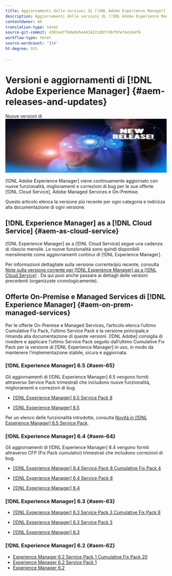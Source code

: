 ```yaml
---
title: Aggiornamenti delle versioni di [!DNL Adobe Experience Manager]
description: Aggiornamenti delle versioni di [!DNL Adobe Experience Manager]
contentOwner: AK
translation-type: tm+mt
source-git-commit: 4303e4f7b0e0e544434221d8f7dbf9fef44164f9
workflow-type: tm+mt
source-wordcount: '314'
ht-degree: 91%

---
```



# Versioni e aggiornamenti di [!DNL Adobe Experience Manager] {#aem-releases-and-updates}

Nuove versioni di ![[!DNL Experience Manager]](assets/new-aem-releases1.jpeg)

[!DNL Adobe Experience Manager] viene continuamente aggiornato con nuove funzionalità, miglioramenti e correzioni di bug per le sue offerte [!DNL Cloud Service], Adobe Managed Services e On-Premise.

Questo articolo elenca la versione più recente per ogni categoria e indirizza alla documentazione di ogni versione.

## [!DNL Experience Manager] as a [!DNL Cloud Service] {#aem-as-cloud-service}

[!DNL Experience Manager] as a [!DNL Cloud Service] segue una cadenza di rilascio mensile. Le nuove funzionalità sono quindi disponibili mensilmente come aggiornamenti continui di [!DNL Experience Manager].

Per informazioni dettagliate sulla versione corrente/più recente, consulta [Note sulla versione corrente per [!DNL Experience Manager] as a [!DNL Cloud Service]](https://experienceleague.adobe.com/docs/experience-manager-cloud-service/release-notes/release-notes/release-notes-current.html?lang=it) . Da qui puoi anche passare ai dettagli delle versioni precedenti (organizzate cronologicamente).

## Offerte On-Premise e Managed Services di [!DNL Experience Manager] {#aem-on-prem-managed-services}

Per le offerte On-Premise e Managed Services, l’articolo elenca l’ultimo Cumulative Fix Pack, l’ultimo Service Pack e la versione principale,e rimanda alla documentazione di queste versioni. [!DNL Adobe] consiglia di rivedere e applicare l’ultimo Service Pack seguito dall’ultimo Cumulative Fix Pack per la versione di [!DNL Experience Manager] in uso, in modo da mantenere l’implementazione stabile, sicura e aggiornata.

### [!DNL Experience Manager] 6.5 {#aem-65}

Gli aggiornamenti di [!DNL Experience Manager] 6.5 vengono forniti attraverso Service Pack trimestrali che includono nuove funzionalità, miglioramenti e correzioni di bug.

* [[!DNL Experience Manager] 6.5 Service Pack 8](https://experienceleague.adobe.com/docs/experience-manager-65/release-notes/service-pack/sp-release-notes.html?lang=it)

* [[!DNL Experience Manager] 6.5](https://experienceleague.adobe.com/docs/experience-manager-65/release-notes/release-notes.html?lang=it)

Per un elenco delle funzionalità introdotte, consulta [Novità in [!DNL Experience Manager] 6.5 Service Pack](https://experienceleague.adobe.com/docs/experience-manager-65/release-notes/service-pack/new-features-latest-service-pack.html?lang=it).

### [!DNL Experience Manager] 6.4 {#aem-64}

Gli aggiornamenti di [!DNL Experience Manager] 6.4 vengono forniti attraverso CFP (Fix Pack cumulativi) trimestrali che includono correzioni di bug.

* [[!DNL Experience Manager] 6.4 Service Pack 8 Cumulative Fix Pack 4](https://experienceleague.adobe.com/docs/experience-manager-64/release-notes/cfp-release-notes.html?lang=it)

* [[!DNL Experience Manager] 6.4 Service Pack 8](https://experienceleague.adobe.com/docs/experience-manager-64/release-notes/sp-release-notes.html?lang=it)

* [[!DNL Experience Manager] 6.4](https://experienceleague.adobe.com/docs/experience-manager-64/release-notes/release-notes.html?lang=it)

### [!DNL Experience Manager] 6.3 {#aem-63}

* [[!DNL Experience Manager] 6.3 Service Pack 3 Cumulative Fix Pack 8](https://experienceleague.adobe.com/docs/experience-manager-release-information/aem-release-updates/previous-updates/release-notes-aem-6-3-cumulative-fix-pack.html?lang=it)

* [[!DNL Experience Manager] 6.3 Service Pack 3](https://helpx.adobe.com/it/experience-manager/6-3/release-notes/sp3-release-notes.html?lang=it)

* [[!DNL Experience Manager] 6.3](https://helpx.adobe.com/experience-manager/6-3/release-notes.html)

### [!DNL Experience Manager] 6.2 {#aem-62}

<!-- TBD: This content will soon be archived and new links can move to aem-previous-versions.md article. See status in UGP-1894.
-->

* [Experience Manager 6.2 Service Pack 1 Cumulative Fix Pack 20](https://experienceleague.adobe.com/docs/experience-manager-release-information/aem-release-updates/previous-updates/release-notes-aem-6-2-cumulative-fix-pack.html?lang=it#previous-updates)
* [Experience Manager 6.2 Service Pack 1](https://helpx.adobe.com/it/experience-manager/6-2/release-notes/sp1.html)
* [Experience Manager 6.2](https://helpx.adobe.com/it/experience-manager/6-2/release-notes.html)
